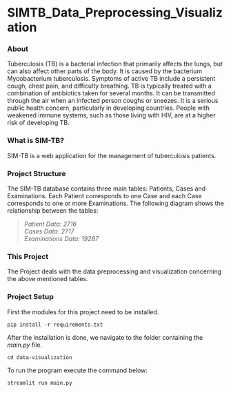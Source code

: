 # SIMTB_Data_Preprocessing_Visualization

### About

Tuberculosis (TB) is a bacterial infection that primarily affects the lungs, but can also affect other parts of the body. It is caused by the bacterium Mycobacterium tuberculosis. Symptoms of active TB include a persistent cough, chest pain, and difficulty breathing. TB is typically treated with a combination of antibiotics taken for several months. It can be transmitted through the air when an infected person coughs or sneezes. It is a serious public health concern, particularly in developing countries. People with weakened immune systems, such as those living with HIV, are at a higher risk of developing TB.

### What is SIM-TB?

SIM-TB is a web application for the management of tuberculosis patients.

### Project Structure

The SIM-TB database contains three main tables: Patients, Cases and Examinations. Each Patient corresponds to one Case and each Case corresponds to one or more Examinations. The following diagram shows the relationship between the tables:

>*Patient Data: 2716*</br>
>*Cases Data: 2717*<br>
>*Examinations Data: 19287*

### This Project

The Project deals with the data preprocessing and visualization concerning the above mentioned tables.

### Project Setup

First the modules for this project need to be installed. 

```
pip install -r requirements.txt
```

After the installation is done, we navigate to the folder containing the *main.py* file.

```
cd data-visualization
```

To run the program execute the command below:

```
streamlit run main.py
```